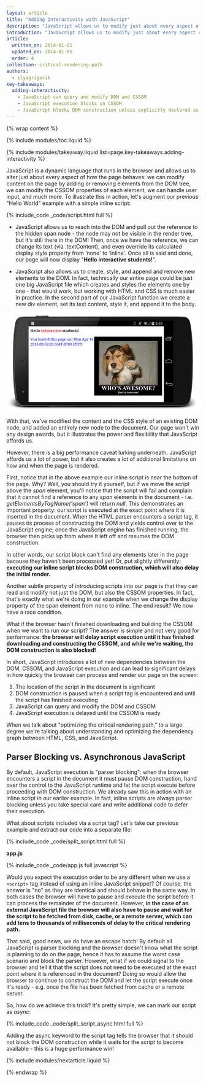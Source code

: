 ```yaml
---
layout: article
title: "Adding Interactivity with JavaScript"
description: "JavaScript allows us to modify just about every aspect of the page: content, styling, and its behavior to user interactions. However, JavaScript can also block DOM construction and delay when the page is rendered. Make your JavaScript async and eliminate any unnecessary JavaScript from the critical rendering path to deliver optimal performance."
introduction: "JavaScript allows us to modify just about every aspect of the page: content, styling, and its behavior to user interactions. However, JavaScript can also block DOM construction and delay when the page is rendered. Make your JavaScript async and eliminate any unnecessary JavaScript from the critical rendering path to deliver optimal performance."
article:
  written_on: 2014-01-01
  updated_on: 2014-01-05
  order: 4
collection: critical-rendering-path
authors:
  - ilyagrigorik
key-takeaways:
  adding-interactivity:
    - JavaScript can query and modify DOM and CSSOM
    - JavaScript execution blocks on CSSOM
    - JavaScript blocks DOM construction unless explicitly declared as async
---
```

{% wrap content %}

<style>
  img, video, object {
    max-width: 100%;
  }

  img.center {
    display: block;
    margin-left: auto;
    margin-right: auto;
  }
</style>

{% include modules/toc.liquid %}

{% include modules/takeaway.liquid list=page.key-takeaways.adding-interactivity %}

JavaScript is a dynamic language that runs in the browser and allows us to alter just about every aspect of how the page behaves: we can modify content on the page by adding or removing elements from the DOM tree, we can modify the CSSOM properties of each element, we can handle user input, and much more. To illustrate this in action, let's augment our previous "Hello World" example with a simple inline script:

{% include_code _code/script.html full %}

* JavaScript allows us to reach into the DOM and pull out the reference to the hidden span node - the node may not be visible in the render tree, but it's still there in the DOM! Then, once we have the reference, we can change its text (via .textContent), and even override its calculated display style property from ‘none' to ‘inline'. Once all is said and done, our page will now display "**Hello interactive students!**".

* JavaScript also allows us to create, style, and append and remove new elements to the DOM. In fact, technically our entire page could be just one big JavaScript file which creates and styles the elements one by one - that would work, but working with HTML and CSS is much easier in practice. In the second part of our JavaScript function we create a new div element, set its text content, style it, and append it to the body.

<img src="images/device-js-small.png" class="center" alt="page preview">

With that, we've modified the content and the CSS style of an existing DOM node, and added an entirely new node to the document. Our page won't win any design awards, but it illustrates the power and flexibility that JavaScript affords us.

However, there is a big performance caveat lurking underneath. JavaScript affords us a lot of power, but it also creates a lot of additional limitations on how and when the page is rendered.

First, notice that in the above example our inline script is near the bottom of the page. Why? Well, you should try it yourself, but if we move the script above the _span_ element, you'll notice that the script will fail and complain that it cannot find a reference to any _span_ elements in the document - i.e. _getElementsByTagName(‘span')_ will return _null_. This demonstrates an important property: our script is executed at the exact point where it is inserted in the document. When the HTML parser encounters a script tag, it pauses its process of constructing the DOM and yields control over to the JavaScript engine; once the JavaScript engine has finished running, the browser then picks up from where it left off and resumes the DOM construction.

In other words, our script block can't find any elements later in the page because they haven't been processed yet! Or, put slightly differently: **executing our inline script blocks DOM construction, which will also delay the initial render.**

Another subtle property of introducing scripts into our page is that they can read and modify not just the DOM, but also the CSSOM properties. In fact, that's exactly what we're doing in our example when we change the display property of the span element from none to inline. The end result? We now have a race condition.

What if the browser hasn't finished downloading and building the CSSOM when we want to run our script? The answer is simple and not very good for performance: **the browser will delay script execution until it has finished downloading and constructing the CSSOM, and while we're waiting, the DOM construction is also blocked!**

In short, JavaScript introduces a lot of new dependencies between the DOM, CSSOM, and JavaScript execution and can lead to significant delays in how quickly the browser can process and render our page on the screen:

1. The location of the script in the document is significant
1. DOM construction is paused when a script tag is encountered and until the script has finished executing
1. JavaScript can query and modify the DOM and CSSOM
1. JavaScript execution is delayed until the CSSOM is ready

When we talk about "optimizing the critical rendering path," to a large degree we're talking about understanding and optimizing the dependency graph between HTML, CSS, and JavaScript.


## Parser Blocking vs. Asynchronous JavaScript

By default, JavaScript execution is "parser blocking": when the browser encounters a script in the document it must pause DOM construction, hand over the control to the JavaScript runtime and let the script execute before proceeding with DOM construction. We already saw this in action with an inline script in our earlier example. In fact, inline scripts are always parser blocking unless you take special care and write additional code to defer their execution.

What about scripts included via a script tag? Let's take our previous example and extract our code into a separate file:

{% include_code _code/split_script.html full %}

**app.js**

{% include_code _code/app.js full javascript %}

Would you expect the execution order to be any different when we use a `<script>` tag instead of using an inline JavaScript snippet? Of course, the answer is "no" as they are identical and should behave in the same way. In both cases the browser will have to pause and execute the script before it can process the remainder of the document. However, **in the case of an external JavaScript file the browser will also have to pause and wait for the script to be fetched from disk, cache, or a remote server, which can add tens to thousands of milliseconds of delay to the critical rendering path.**

That said, good news, we do have an escape hatch! By default all JavaScript is parser blocking and the browser doesn't know what the script is planning to do on the page, hence it has to assume the worst case scenario and block the parser. However, what if we could signal to the browser and tell it that the script does not need to be executed at the exact point where it is referenced in the document? Doing so would allow the browser to continue to construct the DOM and let the script execute once it's ready - e.g. once the file has been fetched from cache or a remote server.

So, how do we achieve this trick? It's pretty simple, we can mark our script as _async_:

{% include_code _code/split_script_async.html full %}

Adding the async keyword to the script tag tells the browser that it should not block the DOM construction while it waits for the script to become available - this is a huge performance win!

{% include modules/nextarticle.liquid %}

{% endwrap %}
